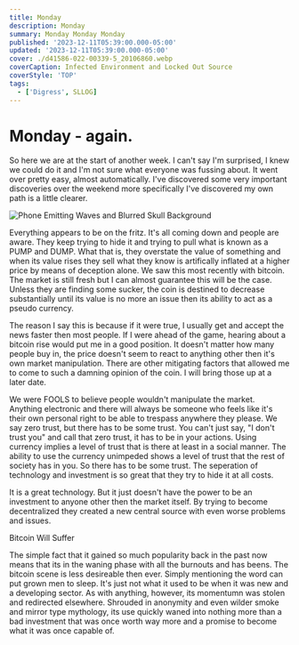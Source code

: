 ```yaml
---
title: Monday
description: Monday
summary: Monday Monday Monday
published: '2023-12-11T05:39:00.000-05:00'
updated: '2023-12-11T05:39:00.000-05:00'
cover: ./d41586-022-00339-5_20106860.webp
coverCaption: Infected Environment and Locked Out Source
coverStyle: 'TOP'
tags:
  - ['Digress', SLLOG]
---
```

<script lang="ts">
  import Youtube from '$lib/components/youtube.svelte'
  import Custom from '$custom/custom.svelte'
</script>

# Monday - again.

So here we are at the start of another week. I can't say I'm surprised, I knew we could do it and I'm not sure what everyone was fussing about. It went over pretty easy, almost automatically. I've discovered some very important discoveries over the weekend more specifically I've discovered my own path is a little clearer.  

![Phone Emitting Waves and Blurred Skull Background](/monday/phonewaves.gif)

Everything appears to be on the fritz. It's all coming down and people are aware. They keep trying to hide it and trying to pull what is known as a PUMP and DUMP. What that is, they overstate the value of something and when its value rises they sell what they know is artifically inflated at a higher price by means of deception alone. We saw this most recently with bitcoin. The market is still fresh but I can almost guarantee this will be the case. Unless they are finding some sucker, the coin is destined to decrease substantially until its value is no more an issue then its ability to act as a pseudo currency.  

The reason I say this is because if it were true, I usually get and accept the news faster then most people. If I were ahead of the game, hearing about a bitcoin rise would put me in a good position. It doesn't matter how many people buy in, the price doesn't seem to react to anything other then it's own market manipulation. There are other mitigating factors that allowed me to come to such a damning opinion of the coin. I will bring those up at a later date.  

We were FOOLS to believe people wouldn't manipulate the market. Anything electronic and there will always be someone who feels like it's their own personal right to be able to trespass anywhere they please. We say zero trust, but there has to be some trust. You can't just say, "I don't trust you" and call that zero trust, it has to be in your actions. Using currency implies a level of trust that is there at least in a social manner. The ability to use the currency unimpeded shows a level of trust that the rest of society has in you. So there has to be some trust. The seperation of technology and investment is so great that they try to hide it at all costs.  

It is a great technology. But it just doesn't have the power to be an investment to anyone other then the market itself. By trying to become decentralized they created a new central source with even worse problems and issues.  

<ImgZoom src="/monday/Bitcoin-Will-Suffer.webp" alt="" class="h-full object-cover">
  Bitcoin Will Suffer
</ImgZoom>

The simple fact that it gained so much popularity back in the past now means that its in the waning phase with all the burnouts and has beens. The bitcoin scene is less desireable then ever. Simply mentioning the word can put grown men to sleep. It's just not what it used to be when it was new and a developing sector. As with anything, however, its momentumn was stolen and redirected elsewhere. Shrouded in anonymity and even wilder smoke and mirror type mythology, its use quickly waned into nothing more than a bad investment that was once worth way more and a promise to become what it was once capable of.  


<Youtube id="5Ih5IVZFIhM" />
